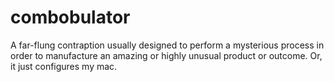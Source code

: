 # combobulator
A far-flung contraption usually designed to perform a mysterious process in order to manufacture an amazing or highly unusual product or outcome.  Or, it just configures my mac.
